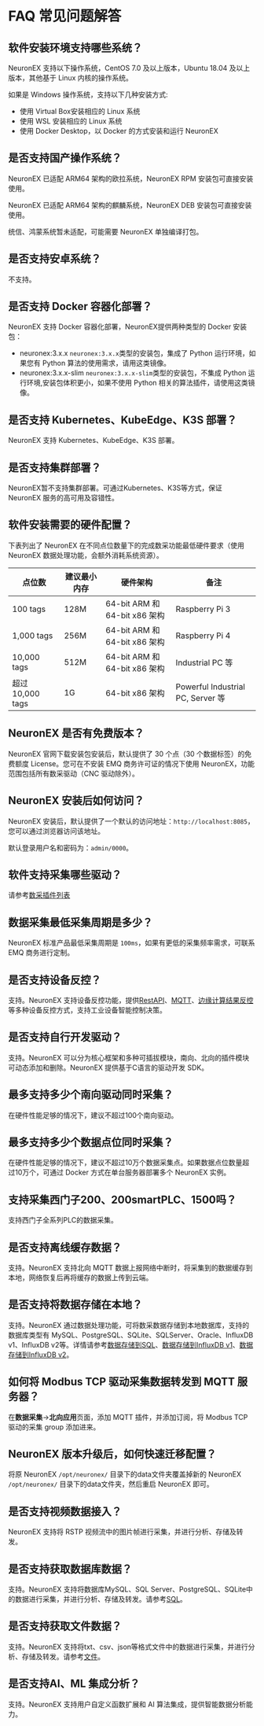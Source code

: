 # FAQ 常见问题解答

## 软件安装环境支持哪些系统？

NeuronEX 支持以下操作系统，CentOS 7.0 及以上版本，Ubuntu 18.04 及以上版本，其他基于 Linux 内核的操作系统。

如果是 Windows 操作系统，支持以下几种安装方式:

- 使用 Virtual Box安装相应的 Linux 系统
- 使用 WSL 安装相应的 Linux 系统
- 使用 Docker Desktop，以 Docker 的方式安装和运行 NeuronEX

## 是否支持国产操作系统？

NeuronEX 已适配 ARM64 架构的欧拉系统，NeuronEX RPM 安装包可直接安装使用。

NeuronEX 已适配 ARM64 架构的麒麟系统，NeuronEX DEB 安装包可直接安装使用。

统信、鸿蒙系统暂未适配，可能需要 NeuronEX 单独编译打包。

## 是否支持安卓系统？

不支持。

## 是否支持 Docker 容器化部署？

NeuronEX 支持 Docker 容器化部署，NeuronEX提供两种类型的 Docker 安装包：

- neuronex:3.x.x
    `neuronex:3.x.x`类型的安装包，集成了 Python 运行环境，如果您有 Python 算法的使用需求，请用这类镜像。
- neuronex:3.x.x-slim
    `neuronex:3.x.x-slim`类型的安装包，不集成 Python 运行环境,安装包体积更小，如果不使用 Python 相关的算法插件，请使用这类镜像。

## 是否支持 Kubernetes、KubeEdge、K3S 部署？

NeuronEX 支持 Kubernetes、KubeEdge、K3S 部署。

## 是否支持集群部署？

NeuronEX暂不支持集群部署。可通过Kubernetes、K3S等方式，保证 NeuronEX 服务的高可用及容错性。

## 软件安装需要的硬件配置？

下表列出了 NeuronEX 在不同点位数量下的完成数采功能最低硬件要求（使用 NeuronEX 数据处理功能，会额外消耗系统资源）。

| 点位数                | 建议最小内存 | 硬件架构                           | 备注                              |
| --------------------- | --------- | ---------------------------------| --------------------------------- |
| 100 tags              | 128M      | 64-bit ARM 和 64-bit x86 架构     | Raspberry Pi 3                    |
| 1,000 tags            | 256M      | 64-bit ARM 和 64-bit x86 架构     | Raspberry Pi 4                    |
| 10,000 tags           | 512M      | 64-bit ARM 和 64-bit x86 架构     | Industrial PC 等                  |
| 超过 10,000 tags       | 1G       | 64-bit x86 架构                    | Powerful Industrial PC, Server 等 |

## NeuronEX 是否有免费版本？

NeuronEX 官网下载安装包安装后，默认提供了 30 个点（30 个数据标签）的免费额度 License。您可在不安装 EMQ 商务许可证的情况下使用 NeuronEX，功能范围包括所有数采驱动（CNC 驱动除外）。

## NeuronEX 安装后如何访问？

NeuronEX 安装后，默认提供了一个默认的访问地址：`http://localhost:8085`，您可以通过浏览器访问该地址。

默认登录用户名和密码为：`admin/0000`。

## 软件支持采集哪些驱动？

请参考[数采插件列表](../introduction/plugin-list/plugin-list.md)

## 数据采集最低采集周期是多少？

NeuronEX 标准产品最低采集周期是 `100ms`，如果有更低的采集频率需求，可联系 EMQ 商务进行定制。

## 是否支持设备反控？

支持。NeuronEX 支持设备反控功能，提供[RestAPI](https://docs.emqx.com/zh/neuronex/latest/api/api-docs.html#tag/rw)、[MQTT](../configuration/north-apps/mqtt/api.md#写-tag)、[边缘计算结果反控](../streaming-processing/sink/neuron.md)等多种设备反控方式，支持工业设备智能控制决策。

## 是否支持自行开发驱动？

支持。NeuronEX 可以分为核心框架和多种可插拔模块，南向、北向的插件模块可动态添加和删除。NeuronEX 提供基于C语言的驱动开发 SDK。

## 最多支持多少个南向驱动同时采集？

在硬件性能足够的情况下，建议不超过100个南向驱动。

## 最多支持多少个数据点位同时采集？

在硬件性能足够的情况下，建议不超过10万个数据采集点。如果数据点位数量超过10万个，可通过 Docker 方式在单台服务器部署多个 NeuronEX 实例。

## 支持采集西门子200、200smartPLC、1500吗？

支持西门子全系列PLC的数据采集。

## 是否支持离线缓存数据？

支持。NeuronEX 支持北向 MQTT 数据上报网络中断时，将采集到的数据缓存到本地，网络恢复后再将缓存的数据上传到云端。

## 是否支持将数据存储在本地？

支持。NeuronEX 通过数据处理功能，可将数采数据存储到本地数据库，支持的数据库类型有 MySQL、PostgreSQL、SQLite、SQLServer、Oracle、InfluxDB v1、InfluxDB v2等。详情请参考[数据存储到SQL](../streaming-processing/sink/sql.md)、[数据存储到InfluxDB v1](../streaming-processing/sink/influx.md)、[数据存储到InfluxDB v2](../streaming-processing/sink/influx2.md)。

## 如何将 Modbus TCP 驱动采集数据转发到 MQTT 服务器？

在**数据采集**->**北向应用**页面，添加 MQTT 插件，并添加订阅，将 Modbus TCP 驱动的采集 group 添加进来。

## NeuronEX 版本升级后，如何快速迁移配置？

将原 NeuronEX `/opt/neuronex/` 目录下的data文件夹覆盖掉新的 NeuronEX `/opt/neuronex/` 目录下的data文件夹，然后重启 NeuronEX 即可。

## 是否支持视频数据接入？

NeuronEX 支持将 RSTP 视频流中的图片帧进行采集，并进行分析、存储及转发。

## 是否支持获取数据库数据？

支持。NeuronEX 支持将数据库MySQL、SQL Server、PostgreSQL、SQLite中的数据进行采集，并进行分析、存储及转发。请参考[SQL](../streaming-processing/sql.md)。

## 是否支持获取文件数据？

支持。NeuronEX 支持将txt、csv、json等格式文件中的数据进行采集，并进行分析、存储及转发。请参考[文件](../streaming-processing/file.md)。

## 是否支持AI、ML 集成分析？

支持。NeuronEX 支持用户自定义函数扩展和 AI 算法集成，提供智能数据分析能力。

